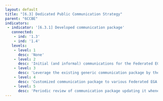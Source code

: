 ```yaml
---
layout: default
title: "[6.3] Dedicated Public Communication Strategy"
parent: "6CCBE"
indicators:
 - indicator: '[6.3.1] Developed communication package'
   connected:
    - ind: '1.3'
    - ind: '1.4'
   levels:
    - level: 1
      desc: 'None'
    - level: 2
      desc: 'Initial (and informal) communications for the Federated EGA Node are performed'
    - level: 3  
      desc: 'Leverage the existing generic communication package by the Federated EGA ecosystem to establish the digital entity of the Federated EGA node'
    - level: 4
      desc: 'Customized communication package to various Federated EGA Node stakeholders: language specific, audience specific (end-users, funders)'
    - level: 5
      desc: 'Periodic review of communication package updating it whenever neccessary to maximize impact. Contribute towards the generic communication package of the Federated EGA ecosystem'
---
```

